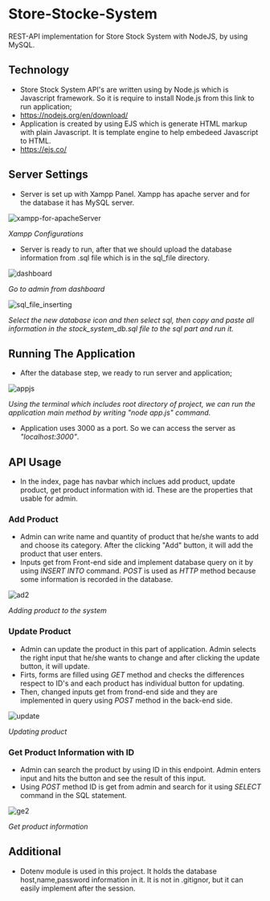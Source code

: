 # Store-Stocke-System
REST-API implementation for Store Stock System with NodeJS, by using MySQL.

## Technology
- Store Stock System API's are written using by Node.js which is Javascript framework. So it is require to install Node.js from this link to run application;
- https://nodejs.org/en/download/
- Application is created by using EJS which is generate HTML markup with plain Javascript. It is template engine to help embedeed Javascript to HTML.
- https://ejs.co/

## Server Settings
- Server is set up with Xampp Panel. Xampp has apache server and for the database it has MySQL server.

![xampp-for-apacheServer](https://user-images.githubusercontent.com/57812346/158064874-f67b998d-19f3-41de-83e9-d912d8a8d26e.png)

_Xampp Configurations_

- Server is ready to run, after that we should upload the database information from .sql file which is in the sql_file directory.

![dashboard](https://user-images.githubusercontent.com/57812346/158891469-30200b3f-31db-42fd-af74-7e621fc64075.png)

_Go to admin from dashboard_

![sql_file_inserting](https://user-images.githubusercontent.com/57812346/158891560-942535aa-46a1-410a-950f-90b444fffb00.png)

_Select the new database icon and then select sql, then copy and paste all information in the stock_system_db.sql file to the sql part and run it._

## Running The Application

- After the database step, we ready to run server and application;

![appjs](https://user-images.githubusercontent.com/57812346/158892532-714a032c-9d66-4c1e-88a2-cf1dc39021b2.png)

_Using the terminal which includes root directory of project, we can run the application main method by writing "node app.js" command._

- Application uses 3000 as a port. So we can access the server as *"localhost:3000"*.

## API Usage

- In the index, page has navbar which inclues add product, update product, get product information with id. These are the properties that usable for admin.

### Add Product

- Admin can write name and quantity of product that he/she wants to add and choose its category. After the clicking "Add" button, it will add the product that user enters.
- Inputs get from Front-end side and implement database query on it by using *INSERT INTO* command. *POST* is used as *HTTP* method because some information is recorded in the database. 

![ad2](https://user-images.githubusercontent.com/57812346/158897111-c4fa21bb-ad10-47c9-91a1-d149f25ba400.png)

_Adding product to the system_

### Update Product

- Admin can update the product in this part of application. Admin selects the right input that he/she wants to change and after clicking the update button, it will update.
- Firts, forms are filled using *GET* method and checks the differences respect to ID's and each product has individual button for updating.
- Then, changed inputs get from frond-end side and they are implemented in query using *POST* method in the back-end side.

![update](https://user-images.githubusercontent.com/57812346/158894834-0ceec234-de42-4b03-a981-3e7c8fa11550.png)

_Updating product_

### Get Product Information with ID

- Admin can search the product by using ID in this endpoint. Admin enters input and hits the button and see the result of this input.
- Using *POST* method ID is get from admin and search for it using *SELECT* command in the SQL statement.

![ge2](https://user-images.githubusercontent.com/57812346/158897004-dbbad2b5-8a09-4552-9fa0-a083e5edbfbb.png)


_Get product information_

## Additional

- Dotenv module is used in this project. It holds the database host,name,password information in it. It is not in .gitignor, but it can easily implement after the session.


